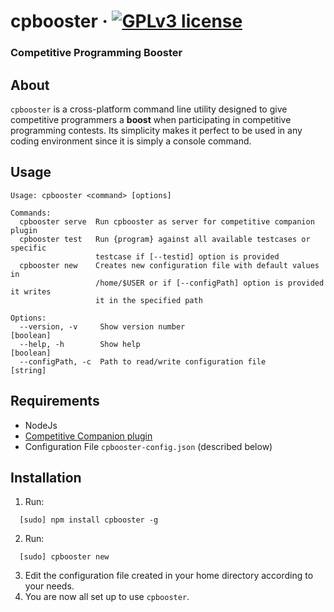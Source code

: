# cpbooster &middot; [![GPLv3 license](https://img.shields.io/badge/License-GPLv3-blue.svg)](https://github.com/searleser97/cpbooster/blob/master/LICENSE)
### Competitive Programming Booster
## About

`cpbooster` is a cross-platform command line utility designed to give competitive programmers a **boost** when participating in competitive programming contests.
Its simplicity makes it perfect to be used in any coding environment since it is simply a console command.

## Usage
```
Usage: cpbooster <command> [options]

Commands:
  cpbooster serve  Run cpbooster as server for competitive companion plugin
  cpbooster test   Run {program} against all available testcases or specific
                   testcase if [--testid] option is provided
  cpbooster new    Creates new configuration file with default values in
                   /home/$USER or if [--configPath] option is provided it writes
                   it in the specified path

Options:
  --version, -v     Show version number                                [boolean]
  --help, -h        Show help                                          [boolean]
  --configPath, -c  Path to read/write configuration file               [string]
```
## Requirements

- NodeJs
- [Competitive Companion plugin](https://github.com/jmerle/competitive-companion)
- Configuration File `cpbooster-config.json` (described below)

## Installation

1. Run:
  ```shell
    [sudo] npm install cpbooster -g
  ```
2. Run:
  ```shell
    [sudo] cpbooster new
  ```
3. Edit the configuration file created in your home directory according to your needs.
4. You are now all set up to use `cpbooster`.